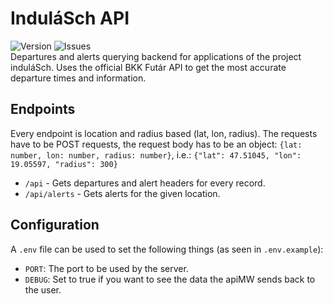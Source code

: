 # InduláSch API
![Version](https://img.shields.io/github/package-json/v/kir-dev/indulasch-api?style=flat-square) ![Issues](https://img.shields.io/github/issues/kir-dev/indulasch-api?style=flat-square)  
Departures and alerts querying backend for applications of the project induláSch. Uses the official BKK Futár API to get the most accurate departure times and information.

## Endpoints
Every endpoint is location and radius based (lat, lon, radius). The requests have to be POST requests, the request body has to be an object: `{lat: number, lon: number, radius: number}`, i.e.: `{"lat": 47.51045, "lon": 19.05597, "radius": 300}`
- `/api` - Gets departures and alert headers for every record.
- `/api/alerts` - Gets alerts for the given location.
## Configuration
A `.env` file can be used to set the following things (as seen in `.env.example`):
- `PORT`: The port to be used by the server.
- `DEBUG`: Set to true if you want to see the data the apiMW sends back to the user.
